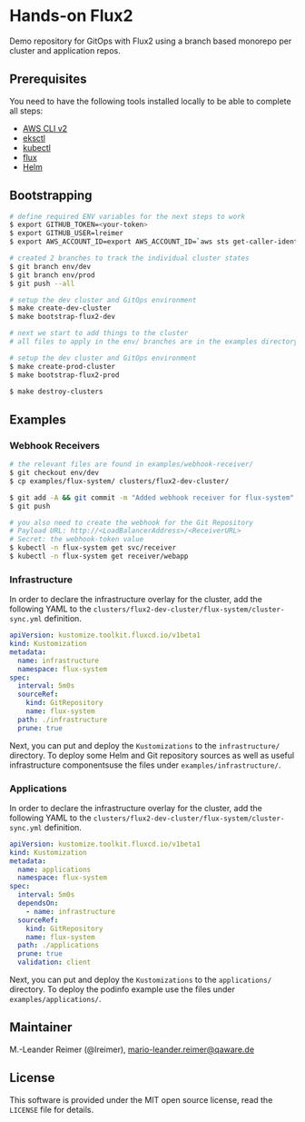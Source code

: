 # Hands-on Flux2

Demo repository for GitOps with Flux2 using a branch based monorepo per cluster and application repos.

## Prerequisites

You need to have the following tools installed locally to be able to complete all steps:
- [AWS CLI v2](https://docs.aws.amazon.com/cli/latest/userguide/install-cliv2.html)
- [eksctl](https://eksctl.io/)
- [kubectl](https://docs.aws.amazon.com/eks/latest/userguide/install-kubectl.html)
- [flux](https://fluxcd.io/docs/get-started/)
- [Helm](https://helm.sh/docs/intro/install/)

## Bootstrapping

```bash
# define required ENV variables for the next steps to work
$ export GITHUB_TOKEN=<your-token>
$ export GITHUB_USER=lreimer
$ export AWS_ACCOUNT_ID=export AWS_ACCOUNT_ID=`aws sts get-caller-identity --query Account --output text`

# created 2 branches to track the individual cluster states
$ git branch env/dev
$ git branch env/prod
$ git push --all

# setup the dev cluster and GitOps environment
$ make create-dev-cluster
$ make bootstrap-flux2-dev

# next we start to add things to the cluster
# all files to apply in the env/ branches are in the examples directory

# setup the dev cluster and GitOps environment
$ make create-prod-cluster
$ make bootstrap-flux2-prod

$ make destroy-clusters
```

## Examples

### Webhook Receivers

```bash
# the relevant files are found in examples/webhook-receiver/
$ git checkout env/dev
$ cp examples/flux-system/ clusters/flux2-dev-cluster/

$ git add -A && git commit -m "Added webhook receiver for flux-system"
$ git push

# you also need to create the webhook for the Git Repository
# Payload URL: http://<LoadBalancerAddress>/<ReceiverURL>
# Secret: the webhook-token value
$ kubectl -n flux-system get svc/receiver
$ kubectl -n flux-system get receiver/webapp
```

### Infrastructure

In order to declare the infrastructure overlay for the cluster, add the following YAML
to the `clusters/flux2-dev-cluster/flux-system/cluster-sync.yml` definition.

```yaml
apiVersion: kustomize.toolkit.fluxcd.io/v1beta1
kind: Kustomization
metadata:
  name: infrastructure
  namespace: flux-system
spec:
  interval: 5m0s
  sourceRef:
    kind: GitRepository
    name: flux-system
  path: ./infrastructure
  prune: true
```

Next, you can put and deploy the `Kustomizations` to the `infrastructure/` directory.
To deploy some Helm and Git repository sources as well as useful infrastructure componentsuse the files under `examples/infrastructure/`.

### Applications

In order to declare the infrastructure overlay for the cluster, add the following YAML
to the `clusters/flux2-dev-cluster/flux-system/cluster-sync.yml` definition.

```yaml
apiVersion: kustomize.toolkit.fluxcd.io/v1beta1
kind: Kustomization
metadata:
  name: applications
  namespace: flux-system
spec:
  interval: 5m0s
  dependsOn:
    - name: infrastructure
  sourceRef:
    kind: GitRepository
    name: flux-system
  path: ./applications
  prune: true
  validation: client
```

Next, you can put and deploy the `Kustomizations` to the `applications/` directory.
To deploy the podinfo example use the files under `examples/applications/`.

## Maintainer

M.-Leander Reimer (@lreimer), <mario-leander.reimer@qaware.de>

## License

This software is provided under the MIT open source license, read the `LICENSE`
file for details.